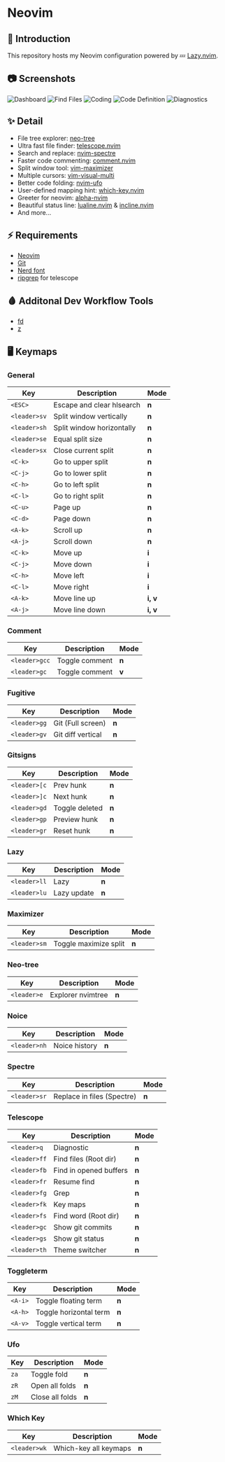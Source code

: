 # Neovim

## 🚀 Introduction

This repository hosts my Neovim configuration powered by 💤 [Lazy.nvim](https://github.com/folke/lazy.nvim).

## 📷 Screenshots

![Dashboard](./screenshots/1.dashboard.png)
![Find Files](./screenshots/2.find-files.png)
![Coding](./screenshots/3.coding.png)
![Code Definition](./screenshots/4.code-definition.png)
![Diagnostics](./screenshots/5.diagnostics.png)

## ✨ Detail

- File tree explorer: [neo-tree](https://github.com/nvim-neo-tree/neo-tree.nvim)
- Ultra fast file finder: [telescope.nvim](https://github.com/nvim-telescope/telescope.nvim)
- Search and replace: [nvim-spectre](https://github.com/nvim-pack/nvim-spectre)
- Faster code commenting: [comment.nvim](https://github.com/numToStr/Comment.nvim)
- Split window tool: [vim-maximizer](https://github.com/szw/vim-maximizer)
- Multiple cursors: [vim-visual-multi](https://github.com/mg979/vim-visual-multi)
- Better code folding: [nvim-ufo](https://github.com/kevinhwang91/nvim-ufo)
- User-defined mapping hint: [which-key.nvim](https://github.com/folke/which-key.nvim)
- Greeter for neovim: [alpha-nvim](https://github.com/goolord/alpha-nvim)
- Beautiful status line: [lualine.nvim](https://github.com/nvim-lualine/lualine.nvim) & [incline.nvim](https://github.com/b0o/incline.nvim)
- And more...

## ⚡️ Requirements

- [Neovim](https://github.com/neovim/neovim)
- [Git](https://git-scm.com)
- [Nerd font](https://www.nerdfonts.com/)
- [ripgrep](https://github.com/BurntSushi/ripgrep) for telescope

## 🩸 Additonal Dev Workflow Tools

- [fd](https://github.com/sharkdp/fd)
- [z](https://github.com/rupa/z)

## 🖥️ Keymaps

### General

| **Key**      | **Description**           | **Mode** |
| ------------ | ------------------------- | -------- |
| `<ESC>`      | Escape and clear hlsearch | **n**    |
| `<leader>sv` | Split window vertically   | **n**    |
| `<leader>sh` | Split window horizontally | **n**    |
| `<leader>se` | Equal split size          | **n**    |
| `<leader>sx` | Close current split       | **n**    |
| `<C-k>`      | Go to upper split         | **n**    |
| `<C-j>`      | Go to lower split         | **n**    |
| `<C-h>`      | Go to left split          | **n**    |
| `<C-l>`      | Go to right split         | **n**    |
| `<C-u>`      | Page up                   | **n**    |
| `<C-d>`      | Page down                 | **n**    |
| `<A-k>`      | Scroll up                 | **n**    |
| `<A-j>`      | Scroll down               | **n**    |
| `<C-k>`      | Move up                   | **i**    |
| `<C-j>`      | Move down                 | **i**    |
| `<C-h>`      | Move left                 | **i**    |
| `<C-l>`      | Move right                | **i**    |
| `<A-k>`      | Move line up              | **i, v** |
| `<A-j>`      | Move line down            | **i, v** |

### Comment

| **Key**       | **Description** | **Mode** |
| ------------- | --------------- | -------- |
| `<leader>gcc` | Toggle comment  | **n**    |
| `<leader>gc`  | Toggle comment  | **v**    |

### Fugitive

| **Key**      | **Description**   | **Mode** |
| ------------ | ----------------- | -------- |
| `<leader>gg` | Git (Full screen) | **n**    |
| `<leader>gv` | Git diff vertical | **n**    |

### Gitsigns

| **Key**      | **Description** | **Mode** |
| ------------ | --------------- | -------- |
| `<leader>[c` | Prev hunk       | **n**    |
| `<leader>]c` | Next hunk       | **n**    |
| `<leader>gd` | Toggle deleted  | **n**    |
| `<leader>gp` | Preview hunk    | **n**    |
| `<leader>gr` | Reset hunk      | **n**    |

### Lazy

| **Key**      | **Description** | **Mode** |
| ------------ | --------------- | -------- |
| `<leader>ll` | Lazy            | **n**    |
| `<leader>lu` | Lazy update     | **n**    |

### Maximizer

| **Key**      | **Description**       | **Mode** |
| ------------ | --------------------- | -------- |
| `<leader>sm` | Toggle maximize split | **n**    |

### Neo-tree

| **Key**     | **Description**   | **Mode** |
| ----------- | ----------------- | -------- |
| `<leader>e` | Explorer nvimtree | **n**    |

### Noice

| **Key**      | **Description** | **Mode** |
| ------------ | --------------- | -------- |
| `<leader>nh` | Noice history   | **n**    |

### Spectre

| **Key**      | **Description**            | **Mode** |
| ------------ | -------------------------- | -------- |
| `<leader>sr` | Replace in files (Spectre) | **n**    |

### Telescope

| **Key**      | **Description**        | **Mode** |
| ------------ | ---------------------- | -------- |
| `<leader>q`  | Diagnostic             | **n**    |
| `<leader>ff` | Find files (Root dir)  | **n**    |
| `<leader>fb` | Find in opened buffers | **n**    |
| `<leader>fr` | Resume find            | **n**    |
| `<leader>fg` | Grep                   | **n**    |
| `<leader>fk` | Key maps               | **n**    |
| `<leader>fs` | Find word (Root dir)   | **n**    |
| `<leader>gc` | Show git commits       | **n**    |
| `<leader>gs` | Show git status        | **n**    |
| `<leader>th` | Theme switcher         | **n**    |

### Toggleterm

| **Key** | **Description**        | **Mode** |
| ------- | ---------------------- | -------- |
| `<A-i>` | Toggle floating term   | **n**    |
| `<A-h>` | Toggle horizontal term | **n**    |
| `<A-v>` | Toggle vertical term   | **n**    |

### Ufo

| **Key** | **Description** | **Mode** |
| ------- | --------------- | -------- |
| `za`    | Toggle fold     | **n**    |
| `zR`    | Open all folds  | **n**    |
| `zM`    | Close all folds | **n**    |

### Which Key

| **Key**      | **Description**       | **Mode** |
| ------------ | --------------------- | -------- |
| `<leader>wk` | Which-key all keymaps | **n**    |
